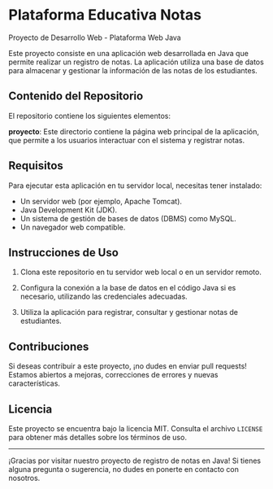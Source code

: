 # Plataforma Educativa Notas

Proyecto de Desarrollo Web - Plataforma Web Java

Este proyecto consiste en una aplicación web desarrollada en Java que permite realizar un registro de notas. La aplicación utiliza una base de datos para almacenar y gestionar la información de las notas de los estudiantes.

## Contenido del Repositorio

El repositorio contiene los siguientes elementos:

**proyecto**: Este directorio contiene la página web principal de la aplicación, que permite a los usuarios interactuar con el sistema y registrar notas.

## Requisitos

Para ejecutar esta aplicación en tu servidor local, necesitas tener instalado:

- Un servidor web (por ejemplo, Apache Tomcat).
- Java Development Kit (JDK).
- Un sistema de gestión de bases de datos (DBMS) como MySQL.
- Un navegador web compatible.

## Instrucciones de Uso

1. Clona este repositorio en tu servidor web local o en un servidor remoto.

2. Configura la conexión a la base de datos en el código Java si es necesario, utilizando las credenciales adecuadas.

3. Utiliza la aplicación para registrar, consultar y gestionar notas de estudiantes.

## Contribuciones

Si deseas contribuir a este proyecto, ¡no dudes en enviar pull requests! Estamos abiertos a mejoras, correcciones de errores y nuevas características.

## Licencia

Este proyecto se encuentra bajo la licencia MIT. Consulta el archivo `LICENSE` para obtener más detalles sobre los términos de uso.

---

¡Gracias por visitar nuestro proyecto de registro de notas en Java! Si tienes alguna pregunta o sugerencia, no dudes en ponerte en contacto con nosotros.
